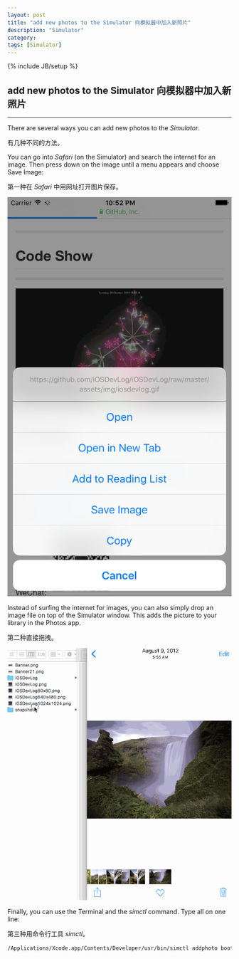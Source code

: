 ```yaml
---
layout: post
title: "add new photos to the Simulator 向模拟器中加入新照片"
description: "Simulator"
category: 
tags: [Simulator]
---
```

{% include JB/setup %}

## add new photos to the Simulator 向模拟器中加入新照片
---

There are several ways you can add new photos to the *Simulator*.

有几种不同的方法。

You can go into *Safari* (on the Simulator) and search the internet for an image. Then press down on the image until a menu appears and choose Save Image:

第一种在 *Safari* 中用网址打开图片保存。

![saveToSimulator](/assets/images/The_iOS_Apprentice/MyLocations/saveToSimulator.png)

Instead of surfing the internet for images, you can also simply drop an image file on top of the Simulator window. This adds the picture to your library in the Photos app.

第二种直接拖拽。

![dropToSimulator](/assets/images/The_iOS_Apprentice/MyLocations/dropToSimulator.gif)

Finally, you can use the Terminal and the *simctl* command. Type all on one line:

第三种用命令行工具 *simctl*。

```bash
/Applications/Xcode.app/Contents/Developer/usr/bin/simctl addphoto booted ~/Desktop/iOSDevLog.png
```
